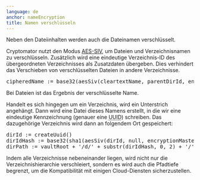 ```yaml
---
language: de
anchor: nameEncryption
title: Namen verschlüsseln
---
```

<p class="lead">Neben den Dateiinhalten werden auch die Dateinamen verschlüsselt.</p>

Cryptomator nutzt den Modus <a href="http://tools.ietf.org/html/rfc5297" target="_blank">AES-SIV</a>, um Dateien und Verzeichnisnamen zu verschlüsseln. Zusätzlich wird eine eindeutige Verzeichnis-ID des übergeordneten Verzeichnisses als Zusatzdaten übergeben. Dies verhindert das Verschieben von verschlüsselten Dateien in andere Verzeichnisse.

<pre>
cipheredName := base32(aesSiv(cleartextName, parentDirId, encryptionMasterKey, macMasterKey))
</pre>

Bei Dateien ist das Ergebnis der verschlüsselte Name.

Handelt es sich hingegen um ein Verzeichnis, wird ein Unterstrich angehängt. Dann wird eine Datei dieses Namens erstellt, in die wir eine eindeutige Kennzeichnung (genauer eine <abbr title="Universally unique identifier" class="initialism">UUID</abbr>) schreiben. Das dazugehörige Verzeichnis wird dann an folgendem Ort gespeichert:

<pre>
dirId := createUuid()
dirIdHash := base32(sha1(aesSiv(dirId, null, encryptionMasterKey, macMasterKey)))
dirPath := vaultRoot + &apos;/d/&apos; + substr(dirIdHash, 0, 2) + &apos;/&apos; + substr(dirIdHash, 2, 30)
</pre>

Indem alle Verzeichnisse nebeneinander liegen, wird nicht nur die Verzeichnishierarchie verschleiert, sondern es wird auch die Pfadtiefe begrenzt, um die Kompatibilität mit einigen Cloud-Diensten sicherzustellen.
